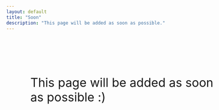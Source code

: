 ```yaml
---
layout: default
title: "Soon"
description: "This page will be added as soon as possible."
---
```

<p style="width:100%;padding:86px 64px 0 64px;font-size:32px;display:flex;justify-content:center;align-items:center;">This page will be added as soon as possible :)</p>
